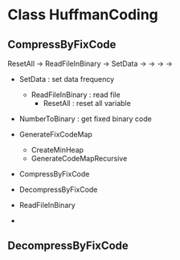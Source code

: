 # Class HuffmanCoding

## CompressByFixCode

ResetAll -> ReadFileInBinary -> SetData ->  ->  ->  -> 

* SetData : set data frequency
    * ReadFileInBinary : read file
        * ResetAll : reset all variable
* NumberToBinary : get fixed binary code
* GenerateFixCodeMap
    * CreateMinHeap
    * GenerateCodeMapRecursive
* CompressByFixCode
* DecompressByFixCode

* ReadFileInBinary
* 

## DecompressByFixCode